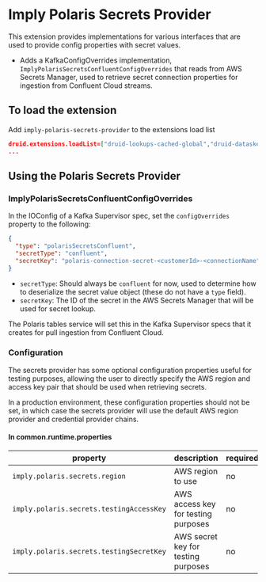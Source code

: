 <!--
  ~ Copyright (c) Imply Data, Inc. All rights reserved.
  ~
  ~ This software is the confidential and proprietary information
  ~ of Imply Data, Inc. You shall not disclose such Confidential
  ~ Information and shall use it only in accordance with the terms
  ~ of the license agreement you entered into with Imply.
  -->

# Imply Polaris Secrets Provider

This extension provides implementations for various interfaces that are used to provide config properties with secret values.

- Adds a KafkaConfigOverrides implementation, `ImplyPolarisSecretsConfluentConfigOverrides` that reads from AWS Secrets Manager, used to retrieve secret connection properties for ingestion from Confluent Cloud streams.

## To load the extension

Add `imply-polaris-secrets-provider` to the extensions load list

```json
druid.extensions.loadList=["druid-lookups-cached-global","druid-datasketches","imply-polaris-secrets-provider"]
...
```

## Using the Polaris Secrets Provider

### ImplyPolarisSecretsConfluentConfigOverrides

In the IOConfig of a Kafka Supervisor spec, set the `configOverrides` property to the following:

```json
{
  "type": "polarisSecretsConfluent",
  "secretType": "confluent",
  "secretKey": "polaris-connection-secret-<customerId>-<connectionName"
}
```

- `secretType`: Should always be `confluent` for now, used to determine how to deserialize the secret value object (these do not have a `type` field).
- `secretKey`: The ID of the secret in the AWS Secrets Manager that will be used for secret lookup.

The Polaris tables service will set this in the Kafka Supervisor specs that it creates for pull ingestion from Confluent Cloud.

### Configuration

The secrets provider has some optional configuration properties useful for testing purposes, allowing the user to directly specify the AWS region and access key pair that should be used when retrieving secrets.

In a production environment, these configuration properties should not be set, in which case the secrets provider will use the default AWS region provider and credential provider chains.

#### In common.runtime.properties

| property | description | required? | default |
| --- | --- | --- | --- |
| `imply.polaris.secrets.region` | AWS region to use  | no | None. |
| `imply.polaris.secrets.testingAccessKey` | AWS access key for testing purposes  | no | None. |
| `imply.polaris.secrets.testingSecretKey` | AWS secret key for testing purposes  | no | None. |
